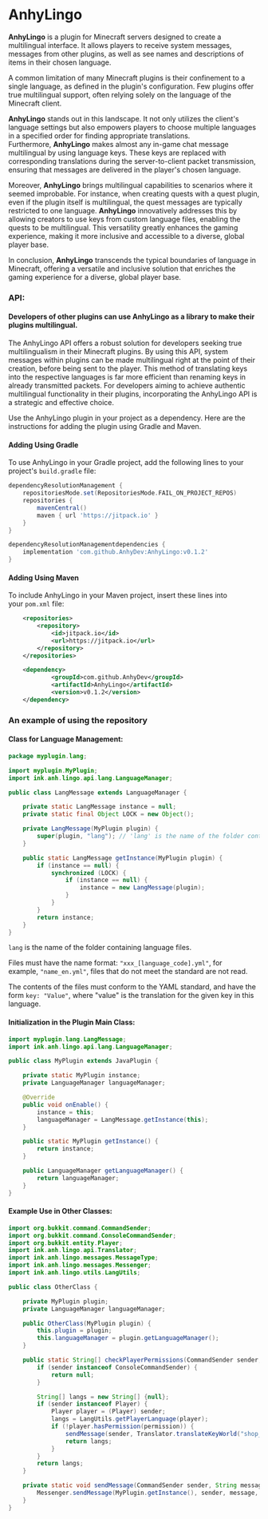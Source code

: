 # AnhyLingo

**AnhyLingo** is a plugin for Minecraft servers designed to create a multilingual interface. It allows players to receive system messages, messages from other plugins, as well as see names and descriptions of items in their chosen language.

A common limitation of many Minecraft plugins is their confinement to a single language, as defined in the plugin's configuration. Few plugins offer true multilingual support, often relying solely on the language of the Minecraft client.

**AnhyLingo** stands out in this landscape. It not only utilizes the client's language settings but also empowers players to choose multiple languages in a specified order for finding appropriate translations. Furthermore, **AnhyLingo** makes almost any in-game chat message multilingual by using language keys. These keys are replaced with corresponding translations during the server-to-client packet transmission, ensuring that messages are delivered in the player's chosen language.

Moreover, **AnhyLingo** brings multilingual capabilities to scenarios where it seemed improbable. For instance, when creating quests with a quest plugin, even if the plugin itself is multilingual, the quest messages are typically restricted to one language. **AnhyLingo** innovatively addresses this by allowing creators to use keys from custom language files, enabling the quests to be multilingual. This versatility greatly enhances the gaming experience, making it more inclusive and accessible to a diverse, global player base.

In conclusion, **AnhyLingo** transcends the typical boundaries of language in Minecraft, offering a versatile and inclusive solution that enriches the gaming experience for a diverse, global player base.

### API:

#### Developers of other plugins can use AnhyLingo as a library to make their plugins multilingual.

The AnhyLingo API offers a robust solution for developers seeking true multilingualism in their Minecraft plugins. By using this API, system messages within plugins can be made multilingual right at the point of their creation, before being sent to the player. This method of translating keys into the respective languages is far more efficient than renaming keys in already transmitted packets. For developers aiming to achieve authentic multilingual functionality in their plugins, incorporating the AnhyLingo API is a strategic and effective choice.

Use the AnhyLingo plugin in your project as a dependency. Here are the instructions for adding the plugin using Gradle and Maven.

#### Adding Using Gradle

To use AnhyLingo in your Gradle project, add the following lines to your project's `build.gradle` file:


```groovy
dependencyResolutionManagement {
    repositoriesMode.set(RepositoriesMode.FAIL_ON_PROJECT_REPOS)
    repositories {
        mavenCentral()
        maven { url 'https://jitpack.io' }
    }
}
```

```groovy
dependencyResolutionManagementdependencies {
    implementation 'com.github.AnhyDev:AnhyLingo:v0.1.2'
}
```

#### Adding Using Maven

To include AnhyLingo in your Maven project, insert these lines into your `pom.xml` file:

```xml
    <repositories>
        <repository>
        	<id>jitpack.io</id>
        	<url>https://jitpack.io</url>
    	</repository>
    </repositories>
```

```xml
	<dependency>
    		<groupId>com.github.AnhyDev</groupId>
    		<artifactId>AnhyLingo</artifactId>
    		<version>v0.1.2</version> 
	</dependency>
```

### An example of using the repository

#### Class for Language Management:

```java
package myplugin.lang;

import myplugin.MyPlugin;
import ink.anh.lingo.api.lang.LanguageManager;

public class LangMessage extends LanguageManager {

    private static LangMessage instance = null;
    private static final Object LOCK = new Object();

    private LangMessage(MyPlugin plugin) {
        super(plugin, "lang"); // 'lang' is the name of the folder containing language files
    }

    public static LangMessage getInstance(MyPlugin plugin) {
        if (instance == null) {
            synchronized (LOCK) {
                if (instance == null) {
                    instance = new LangMessage(plugin);
                }
            }
        }
        return instance;
    }
}
```


`lang` is the name of the folder containing language files.

Files must have the name format: `"xxx_[language_code].yml"`, for example, `"name_en.yml"`, files that do not meet the standard are not read.

The contents of the files must conform to the YAML standard, and have the form `key: "Value"`, where "value" is the translation for the given key in this language.

#### Initialization in the Plugin Main Class:


```java
import myplugin.lang.LangMessage;
import ink.anh.lingo.api.lang.LanguageManager;

public class MyPlugin extends JavaPlugin {

    private static MyPlugin instance;
    private LanguageManager languageManager;

    @Override
    public void onEnable() {
        instance = this;
        languageManager = LangMessage.getInstance(this);
    }

    public static MyPlugin getInstance() {
        return instance;
    }

    public LanguageManager getLanguageManager() {
        return languageManager;
    }
}
```

#### Example Use in Other Classes:

```java
import org.bukkit.command.CommandSender;
import org.bukkit.command.ConsoleCommandSender;
import org.bukkit.entity.Player;
import ink.anh.lingo.api.Translator;
import ink.anh.lingo.messages.MessageType;
import ink.anh.lingo.messages.Messenger;
import ink.anh.lingo.utils.LangUtils;

public class OtherClass {

    private MyPlugin plugin;
    private LanguageManager languageManager;

    public OtherClass(MyPlugin plugin) {
        this.plugin = plugin;
        this.languageManager = plugin.getLanguageManager();
    }

    public static String[] checkPlayerPermissions(CommandSender sender, String permission) {
        if (sender instanceof ConsoleCommandSender) {
            return null;
        }

        String[] langs = new String[] {null};
        if (sender instanceof Player) {
            Player player = (Player) sender;
            langs = LangUtils.getPlayerLanguage(player);
            if (!player.hasPermission(permission)) {
                sendMessage(sender, Translator.translateKeyWorld("shop_err_not_have_permission", langs, MyPlugin.getInstance().getLanguageManager()), MessageType.ERROR);
                return langs;
            }
        }
        return langs;
    }

    private static void sendMessage(CommandSender sender, String message, MessageType type) {
        Messenger.sendMessage(MyPlugin.getInstance(), sender, message, type);
    }
}
```
